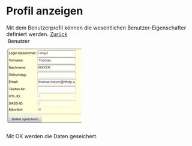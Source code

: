# Profil anzeigen
Mit dem Benutzerprofil können die wesentlichen Benutzer-Eigenschafter definiert werden. [Zurück](../LeTTo-Hauptansicht/index.md)
<br>![200px-ClipCapIt-180825-220247.PNG](200px-ClipCapIt-180825-220247.PNG)

Mit OK werden die Daten geseichert.

